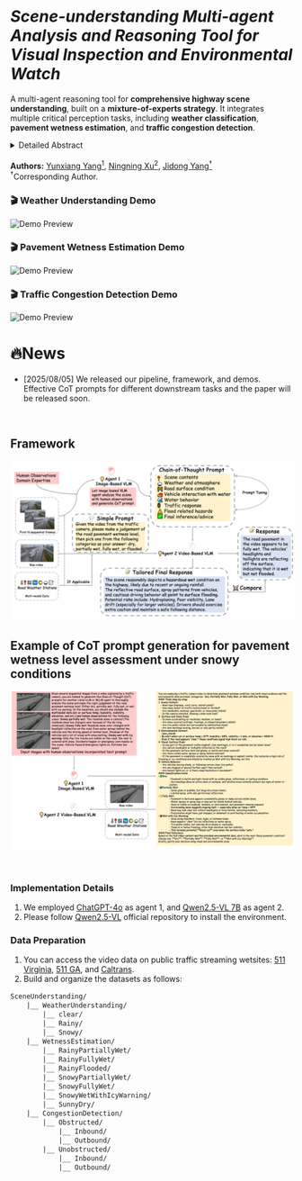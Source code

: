 # *Scene-understanding Multi-agent Analysis and Reasoning Tool for Visual Inspection and Environmental Watch*

A multi-agent reasoning tool for **comprehensive highway scene understanding**, built on a **mixture-of-experts strategy**. It integrates multiple critical perception tasks, including **weather classification**, **pavement wetness estimation**, and **traffic congestion detection**. 
<details><summary>Detailed Abstract</summary> 
A multi-agent reasoning tool for **comprehensive highway scene understanding**, built on a **mixture-of-experts strategy**. It integrates multiple critical perception tasks, including weather classification, pavement wetness estimation, and traffic congestion detection. By orchestrating specialized vision-language models (VLMs) through task-specific chain-of-thought (CoT) prompting, the tool enables robust multi-task reasoning and achieves significant performance improvements across all evaluated tasks. Experimental results demonstrate consistently high accuracy across diverse scenarios. In practical deployment, the tool can be integrated with the extensive network of existing traffic cameras. In rural areas, where traditional sensor coverage is limited and cellular connectivity may be sparse, it supports strategic monitoring by focusing on high-risk locations such as **sharp curves**, **flood-prone lowlands**, and **icy bridges**. By continuously analyzing scene conditions at these targeted sites, the tool enhances situational awareness and delivers timely alerts, even in disconnected environments.
</details>

<br>
<span>
<b>Authors:</b> 
<a class="name" target="_blank" href="https://winstonyang117.github.io/">Yunxiang Yang<sup>1</sup></a>, 
<a class="name" target="_blank" href="https://github.com/XComedian">Ningning Xu<sup>2</sup></a>, 
<a class="name" target="_blank" href="https://engineering.uga.edu/team_member/jidong-yang/">Jidong Yang<sup>†</sup></a> 
<br>
<sup>†</sup>Corresponding Author.
</span>

### 🎬 Weather Understanding Demo
![Demo Preview](assets/weather_demo.gif)

### 🎬 Pavement Wetness Estimation Demo
![Demo Preview](assets/wetness_demo.gif)

### 🎬 Traffic Congestion Detection Demo
![Demo Preview](assets/congestion_demo.gif)

# 🔥News
- [2025/08/05] We released our pipeline, framework, and demos. Effective CoT prompts for different downstream tasks and the paper will be released soon.

<br>

## Framework
![framework](./assets/framework.png)

## Example of CoT prompt generation for pavement wetness level assessment under snowy conditions
![visual_search_agent](./assets/cot_snowy.png)

<br>

### Implementation Details
1. We employed [ChatGPT-4o](https://chatgpt.com/) as agent 1, and [Qwen2.5-VL 7B](https://github.com/QwenLM/Qwen2.5-VL) as agent 2.
2. Please follow [Qwen2.5-VL](https://github.com/QwenLM/Qwen2.5-VL) official repository to install the environment.

### Data Preparation

1. You can access the video data on public traffic streaming wetsites: [511 Virginia](https://511.vdot.virginia.gov/), [511 GA](https://511ga.org/cctv?start=0&length=10&order%5Bi%5D=1&order%5Bdir%5D=asc), and [Caltrans](https://cwwp2.dot.ca.gov/vm/iframemap.htm).
2. Build and organize the datasets as follows:
```
SceneUnderstanding/
    |__ WeatherUnderstanding/
        |__ clear/
        |__ Rainy/
        |__ Snowy/
    |__ WetnessEstimation/
        |__ RainyPartiallyWet/
        |__ RainyFullyWet/
        |__ RainyFlooded/
        |__ SnowyPartiallyWet/
        |__ SnowyFullyWet/
        |__ SnowyWetWithIcyWarning/
        |__ SunnyDry/
    |__ CongestionDetection/
        |__ Obstructed/
            |__ Inbound/
            |__ Outbound/
        |__ Unobstructed/
            |__ Inbound/
            |__ Outbound/
```

